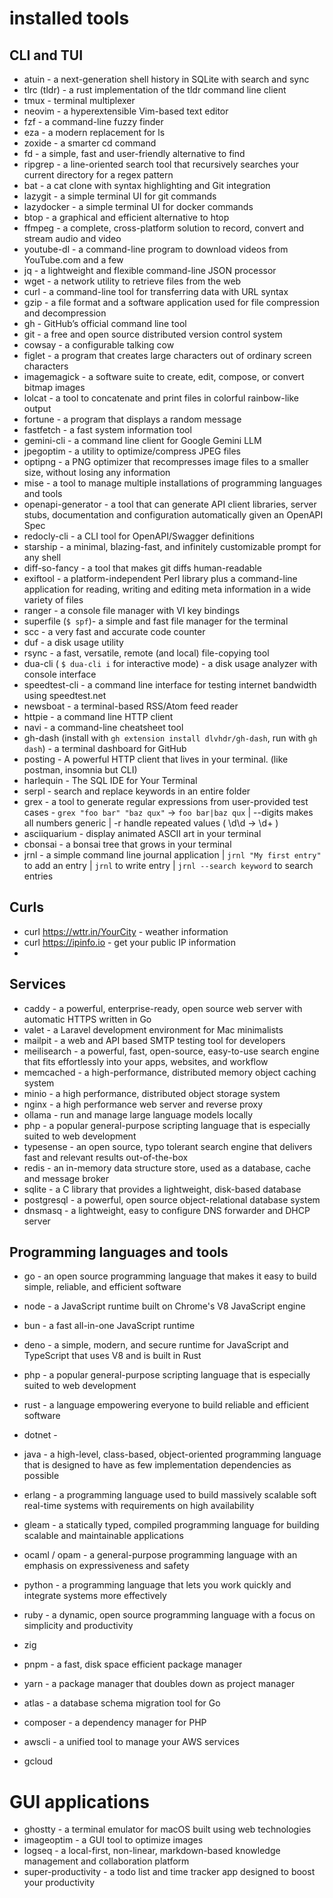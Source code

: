 # installed tools

## CLI and TUI

- atuin - a next-generation shell history in SQLite with search and sync
- tlrc (tldr) - a rust implementation of the tldr command line client
- tmux - terminal multiplexer
- neovim - a hyperextensible Vim-based text editor
- fzf - a command-line fuzzy finder
- eza - a modern replacement for ls
- zoxide - a smarter cd command
- fd - a simple, fast and user-friendly alternative to find
- ripgrep - a line-oriented search tool that recursively searches your current directory for a regex pattern
- bat - a cat clone with syntax highlighting and Git integration
- lazygit - a simple terminal UI for git commands
- lazydocker - a simple terminal UI for docker commands
- btop - a graphical and efficient alternative to htop
- ffmpeg - a complete, cross-platform solution to record, convert and stream audio and video
- youtube-dl - a command-line program to download videos from YouTube.com and a few
- jq - a lightweight and flexible command-line JSON processor
- wget - a network utility to retrieve files from the web
- curl - a command-line tool for transferring data with URL syntax
- gzip - a file format and a software application used for file compression and decompression
- gh - GitHub’s official command line tool
- git - a free and open source distributed version control system
- cowsay - a configurable talking cow
- figlet - a program that creates large characters out of ordinary screen characters
- imagemagick - a software suite to create, edit, compose, or convert bitmap images
- lolcat - a tool to concatenate and print files in colorful rainbow-like output
- fortune - a program that displays a random message
- fastfetch - a fast system information tool
- gemini-cli - a command line client for Google Gemini LLM
- jpegoptim - a utility to optimize/compress JPEG files
- optipng - a PNG optimizer that recompresses image files to a smaller size, without losing any information
- mise - a tool to manage multiple installations of programming languages and tools
- openapi-generator - a tool that can generate API client libraries, server stubs, documentation and configuration automatically given an OpenAPI Spec
- redocly-cli - a CLI tool for OpenAPI/Swagger definitions
- starship - a minimal, blazing-fast, and infinitely customizable prompt for any shell
- diff-so-fancy - a tool that makes git diffs human-readable
- exiftool - a platform-independent Perl library plus a command-line application for reading, writing and editing meta information in a wide variety of files
- ranger - a console file manager with VI key bindings
- superfile (`$ spf`)- a simple and fast file manager for the terminal
- scc - a very fast and accurate code counter
- duf - a disk usage utility
- rsync - a fast, versatile, remote (and local) file-copying tool
- dua-cli ( `$ dua-cli i` for interactive mode) - a disk usage analyzer with console interface
- speedtest-cli - a command line interface for testing internet bandwidth using speedtest.net
- newsboat - a terminal-based RSS/Atom feed reader
- httpie - a command line HTTP client
- navi - a command-line cheatsheet tool
- gh-dash (install with `gh extension install dlvhdr/gh-dash`, run with `gh dash`) - a terminal dashboard for GitHub
- posting - A powerful HTTP client that lives in your terminal. (like postman, insomnia but CLI)
- harlequin - The SQL IDE for Your Terminal
- serpl - search and replace keywords in an entire folder
- grex - a tool to generate regular expressions from user-provided test cases - `grex "foo bar" "baz qux"` -> `foo bar|baz qux` | --digits makes all numbers generic | -r handle repeated values ( \d\d -> \d+ )
- asciiquarium - display animated ASCII art in your terminal
- cbonsai - a bonsai tree that grows in your terminal
- jrnl - a simple command line journal application | `jrnl "My first entry"` to add an entry | `jrnl` to write entry | `jrnl --search keyword` to search entries

## Curls
- curl https://wttr.in/YourCity - weather information
- curl https://ipinfo.io - get your public IP information
- 

## Services
- caddy - a powerful, enterprise-ready, open source web server with automatic HTTPS written in Go
- valet - a Laravel development environment for Mac minimalists
- mailpit - a web and API based SMTP testing tool for developers
- meilisearch - a powerful, fast, open-source, easy-to-use search engine that fits effortlessly into your apps, websites, and workflow
- memcached - a high-performance, distributed memory object caching system
- minio - a high performance, distributed object storage system
- nginx - a high performance web server and reverse proxy
- ollama - run and manage large language models locally
- php - a popular general-purpose scripting language that is especially suited to web development
- typesense - an open source, typo tolerant search engine that delivers fast and relevant results out-of-the-box
- redis - an in-memory data structure store, used as a database, cache and message broker
- sqlite - a C library that provides a lightweight, disk-based database
- postgresql - a powerful, open source object-relational database system
- dnsmasq - a lightweight, easy to configure DNS forwarder and DHCP server

## Programming languages and tools
- go - an open source programming language that makes it easy to build simple, reliable, and efficient software
- node - a JavaScript runtime built on Chrome's V8 JavaScript engine
- bun - a fast all-in-one JavaScript runtime
- deno - a simple, modern, and secure runtime for JavaScript and TypeScript that uses V8 and is built in Rust
- php - a popular general-purpose scripting language that is especially suited to web development
- rust - a language empowering everyone to build reliable and efficient software
- dotnet - 
- java - a high-level, class-based, object-oriented programming language that is designed to have as few implementation dependencies as possible
- erlang - a programming language used to build massively scalable soft real-time systems with requirements on high availability
- gleam - a statically typed, compiled programming language for building scalable and maintainable applications
- ocaml / opam - a general-purpose programming language with an emphasis on expressiveness and safety
- python - a programming language that lets you work quickly and integrate systems more effectively
- ruby - a dynamic, open source programming language with a focus on simplicity and productivity
- zig

- pnpm - a fast, disk space efficient package manager
- yarn - a package manager that doubles down as project manager
- atlas - a database schema migration tool for Go
- composer - a dependency manager for PHP
- awscli - a unified tool to manage your AWS services
- gcloud

# GUI applications

- ghostty - a terminal emulator for macOS built using web technologies
- imageoptim - a GUI tool to optimize images
- logseq - a local-first, non-linear, markdown-based knowledge management and collaboration platform
- super-productivity - a todo list and time tracker app designed to boost your productivity
